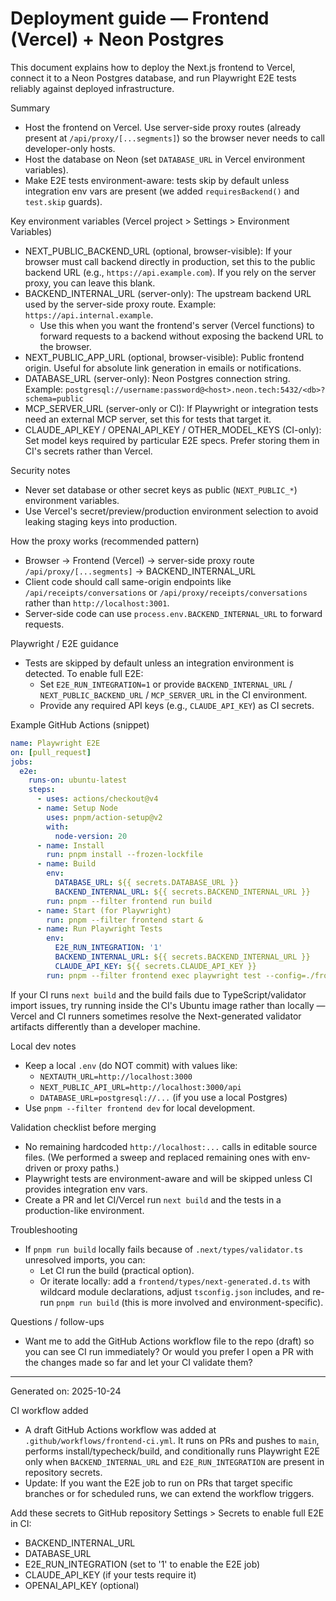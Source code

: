 # Deployment guide — Frontend (Vercel) + Neon Postgres

This document explains how to deploy the Next.js frontend to Vercel, connect it to a Neon Postgres database, and run Playwright E2E tests reliably against deployed infrastructure.

Summary
- Host the frontend on Vercel. Use server-side proxy routes (already present at `/api/proxy/[...segments]`) so the browser never needs to call developer-only hosts.
- Host the database on Neon (set `DATABASE_URL` in Vercel environment variables).
- Make E2E tests environment-aware: tests skip by default unless integration env vars are present (we added `requiresBackend()` and `test.skip` guards).

Key environment variables (Vercel project > Settings > Environment Variables)
- NEXT_PUBLIC_BACKEND_URL (optional, browser-visible): If your browser must call backend directly in production, set this to the public backend URL (e.g., `https://api.example.com`). If you rely on the server proxy, you can leave this blank.
- BACKEND_INTERNAL_URL (server-only): The upstream backend URL used by the server-side proxy route. Example: `https://api.internal.example`.
  - Use this when you want the frontend's server (Vercel functions) to forward requests to a backend without exposing the backend URL to the browser.
- NEXT_PUBLIC_APP_URL (optional, browser-visible): Public frontend origin. Useful for absolute link generation in emails or notifications.
- DATABASE_URL (server-only): Neon Postgres connection string. Example: `postgresql://username:password@<host>.neon.tech:5432/<db>?schema=public`
- MCP_SERVER_URL (server-only or CI): If Playwright or integration tests need an external MCP server, set this for tests that target it.
- CLAUDE_API_KEY / OPENAI_API_KEY / OTHER_MODEL_KEYS (CI-only): Set model keys required by particular E2E specs. Prefer storing them in CI's secrets rather than Vercel.

Security notes
- Never set database or other secret keys as public (`NEXT_PUBLIC_*`) environment variables.
- Use Vercel's secret/preview/production environment selection to avoid leaking staging keys into production.

How the proxy works (recommended pattern)
- Browser -> Frontend (Vercel) -> server-side proxy route `/api/proxy/[...segments]` -> BACKEND_INTERNAL_URL
- Client code should call same-origin endpoints like `/api/receipts/conversations` or `/api/proxy/receipts/conversations` rather than `http://localhost:3001`.
- Server-side code can use `process.env.BACKEND_INTERNAL_URL` to forward requests.

Playwright / E2E guidance
- Tests are skipped by default unless an integration environment is detected. To enable full E2E:
  - Set `E2E_RUN_INTEGRATION=1` or provide `BACKEND_INTERNAL_URL` / `NEXT_PUBLIC_BACKEND_URL` / `MCP_SERVER_URL` in the CI environment.
  - Provide any required API keys (e.g., `CLAUDE_API_KEY`) as CI secrets.

Example GitHub Actions (snippet)
```yaml
name: Playwright E2E
on: [pull_request]
jobs:
  e2e:
    runs-on: ubuntu-latest
    steps:
      - uses: actions/checkout@v4
      - name: Setup Node
        uses: pnpm/action-setup@v2
        with:
          node-version: 20
      - name: Install
        run: pnpm install --frozen-lockfile
      - name: Build
        env:
          DATABASE_URL: ${{ secrets.DATABASE_URL }}
          BACKEND_INTERNAL_URL: ${{ secrets.BACKEND_INTERNAL_URL }}
        run: pnpm --filter frontend run build
      - name: Start (for Playwright)
        run: pnpm --filter frontend start &
      - name: Run Playwright Tests
        env:
          E2E_RUN_INTEGRATION: '1'
          BACKEND_INTERNAL_URL: ${{ secrets.BACKEND_INTERNAL_URL }}
          CLAUDE_API_KEY: ${{ secrets.CLAUDE_API_KEY }}
        run: pnpm --filter frontend exec playwright test --config=./frontend/playwright.config.ts
```

If your CI runs `next build` and the build fails due to TypeScript/validator import issues, try running inside the CI's Ubuntu image rather than locally — Vercel and CI runners sometimes resolve the Next-generated validator artifacts differently than a developer machine.

Local dev notes
- Keep a local `.env` (do NOT commit) with values like:
  - `NEXTAUTH_URL=http://localhost:3000`
  - `NEXT_PUBLIC_API_URL=http://localhost:3000/api`
  - `DATABASE_URL=postgresql://...` (if you use a local Postgres)
- Use `pnpm --filter frontend dev` for local development.

Validation checklist before merging
- No remaining hardcoded `http://localhost:...` calls in editable source files. (We performed a sweep and replaced remaining ones with env-driven or proxy paths.)
- Playwright tests are environment-aware and will be skipped unless CI provides integration env vars.
- Create a PR and let CI/Vercel run `next build` and the tests in a production-like environment.

Troubleshooting
- If `pnpm run build` locally fails because of `.next/types/validator.ts` unresolved imports, you can:
  - Let CI run the build (practical option).
  - Or iterate locally: add a `frontend/types/next-generated.d.ts` with wildcard module declarations, adjust `tsconfig.json` includes, and re-run `pnpm run build` (this is more involved and environment-specific).

Questions / follow-ups
- Want me to add the GitHub Actions workflow file to the repo (draft) so you can see CI run immediately? Or would you prefer I open a PR with the changes made so far and let your CI validate them?

---
Generated on: 2025-10-24

CI workflow added
- A draft GitHub Actions workflow was added at `.github/workflows/frontend-ci.yml`. It runs on PRs and pushes to `main`, performs install/typecheck/build, and conditionally runs Playwright E2E only when `BACKEND_INTERNAL_URL` and `E2E_RUN_INTEGRATION` are present in repository secrets.
- Update: If you want the E2E job to run on PRs that target specific branches or for scheduled runs, we can extend the workflow triggers.

Add these secrets to GitHub repository Settings > Secrets to enable full E2E in CI:
- BACKEND_INTERNAL_URL
- DATABASE_URL
- E2E_RUN_INTEGRATION (set to '1' to enable the E2E job)
- CLAUDE_API_KEY (if your tests require it)
- OPENAI_API_KEY (optional)

